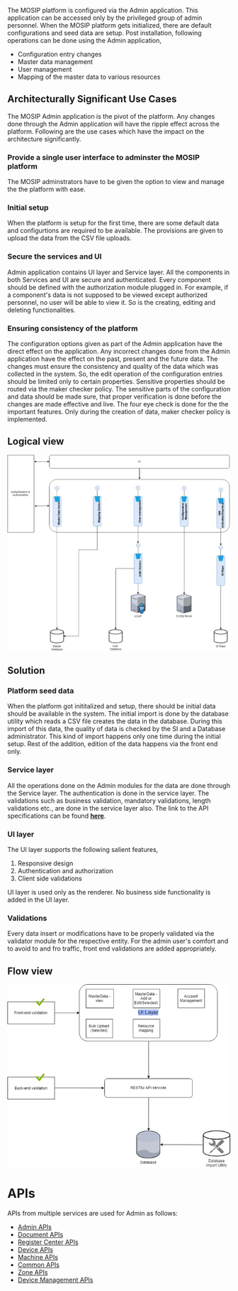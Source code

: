 The MOSIP platform is configured via the Admin application. This application can be accessed only by the privileged group of admin personnel. When the MOSIP platform gets initialized, there are default configurations and seed data are setup. Post installation, following operations can be done using the Admin application,  
* Configuration entry changes 
* Master data management
* User management 
* Mapping of the master data to various resources

## Architecturally Significant Use Cases
The MOSIP Admin application is the pivot of the platform. Any changes done through the Admin application will have the ripple effect across the platform. Following are the use cases which have the impact on the architecture significantly. 

### Provide a single user interface to adminster the MOSIP platform
The MOSIP adminstrators have to be given the option to view and manage the the platform with ease. 

### Initial setup
When the platform is setup for the first time, there are some default data and configurtions are required to be available. The provisions are given to upload the data from the CSV file uploads. 

### Secure the services and UI
Admin application contains UI layer and Service layer. All the components in both Services and UI are secure and authenticated. Every component should be defined with the authorization module plugged in. For example, if a component's data is not supposed to be viewed except authorized personnel, no user will be able to view it. So is the creating, editing and deleting functionalities. 

### Ensuring consistency of the platform
The configuration options given as part of the Admin application have the direct effect on the application. Any incorrect changes done from the Admin application have the effect on the past, present and the future data. The changes must ensure the consistency and quality of the data which was collected in the system. So, the edit operation of the configuration entries should be limited only to certain properties. Sensitive properties should be routed via the maker checker policy. The sensitive parts of the configuration and data should be made sure, that proper verification is done before the changes are made effective and live. The four eye check is done for the the important features. Only during the creation of data, maker checker policy is implemented.

## Logical view

![Logical Diagram](_images/arch_diagrams/MOSIP_Admin_logical_diagram.jpg)


## Solution
### Platform seed data 
When the platform got inititalized and setup, there should be initial data should be available in the system. The initial import is done by the database utility which reads a CSV file creates the data in the database. During this import of this data, the quality of data is checked by the SI and a Database administrator. This kind of import happens only one time during the initial setup. Rest of the addition, edition of the data happens via the front end only. 

### Service layer
All the operations done on the Admin modules for the data are done through the Service layer. The authentication is done in the service layer. The validations such as business validation, mandatory validations, length validations etc., are done in the service layer also. 
The link to the API specifications can be found [**here**](Admin-APIs.md). 

### UI layer
The UI layer supports the following salient features, 
1. Responsive design
2. Authentication and authorization
3. Client side validations

UI layer is used only as the renderer. No business side functionality is added in the UI layer. 

### Validations
Every data insert or modifications have to be properly validated via the validator module for the respective entity. For the admin user's comfort and to avoid to and fro traffic, front end validations are added appropriately. 

## Flow view

![Flow Diagram](_images/arch_diagrams/MOSIP_Admin_Flow.jpg)

# APIs

APIs from multiple services are used for Admin as follows:
* [Admin APIs](Admin-APIs.md)  
* [Document APIs](Document-APIs.md)
* [Register Center APIs](Registration-Center-APIs.md)
* [Device APIs](Device-APIs.md)
* [Machine APIs](Machine-APIs.md)
* [Common APIs](Common-APIs.md)
* [Zone APIs](Zone-APIs.md)
* [Device Management APIs](Device-Management-APIs.md)

